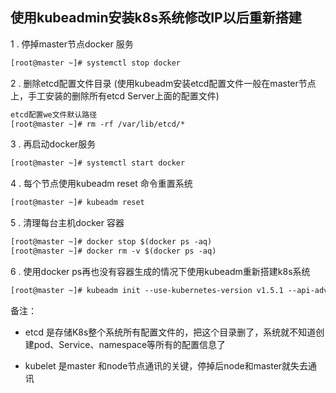 使用kubeadmin安装k8s系统修改IP以后重新搭建
---

1 . 停掉master节点docker 服务

```txt
[root@master ~]# systemctl stop docker
```
2 . 删除etcd配置文件目录 (使用kubeadm安装etcd配置文件一般在master节点上，手工安装的删除所有etcd Server上面的配置文件)

```txt
etcd配置we文件默认路径
[root@master ~]# rm -rf /var/lib/etcd/*
```
3 . 再启动docker服务

```txt
[root@master ~]# systemctl start docker
```
4 . 每个节点使用kubeadm reset 命令重置系统

```txt
[root@master ~]# kubeadm reset
```
5 . 清理每台主机docker 容器

```txt
[root@master ~]# docker stop $(docker ps -aq)
[root@master ~]# docker rm -v $(docker ps -aq)
```
6 . 使用docker ps再也没有容器生成的情况下使用kubeadm重新搭建k8s系统

```txt
[root@master ~]# kubeadm init --use-kubernetes-version v1.5.1 --api-advertise-addresses=192.168.100.34 --pod-network-cidr 10.1.0.0/16
```

备注：
- etcd 是存储K8s整个系统所有配置文件的，把这个目录删了，系统就不知道创建pod、Service、namespace等所有的配置信息了

- kubelet 是master 和node节点通讯的关键，停掉后node和master就失去通讯